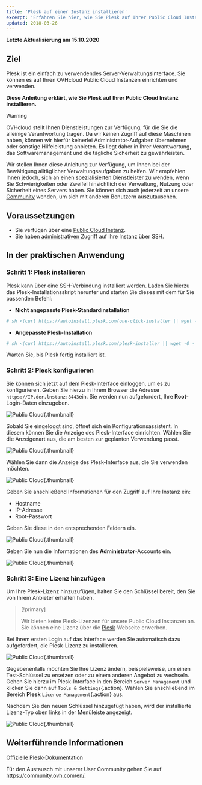 ```yaml
---
title: 'Plesk auf einer Instanz installieren'
excerpt: 'Erfahren Sie hier, wie Sie Plesk auf Ihrer Public Cloud Instanz einrichten'
updated: 2018-03-26
---
```


**Letzte Aktualisierung am 15.10.2020**

## Ziel

Plesk ist ein einfach zu verwendendes Server-Verwaltungsinterface. Sie können es auf Ihren OVHcloud Public Cloud Instanzen einrichten und verwenden.

**Diese Anleitung erklärt, wie Sie Plesk auf Ihrer Public Cloud Instanz installieren.** 

> [!warning]
> 
> OVHcloud stellt Ihnen Dienstleistungen zur Verfügung, für die Sie die alleinige Verantwortung tragen. Da wir keinen Zugriff auf diese Maschinen haben, können wir hierfür keinerlei Administrator-Aufgaben übernehmen oder sonstige Hilfeleistung anbieten. Es liegt daher in Ihrer Verantwortung, das Softwaremanagement und die tägliche Sicherheit zu gewährleisten.
>
> Wir stellen Ihnen diese Anleitung zur Verfügung, um Ihnen bei der Bewältigung alltäglicher Verwaltungsaufgaben zu helfen. Wir empfehlen Ihnen jedoch, sich an einen [spezialisierten Dienstleister](https://partner.ovhcloud.com/de/directory/) zu wenden, wenn Sie Schwierigkeiten oder Zweifel hinsichtlich der Verwaltung, Nutzung oder Sicherheit eines Servers haben. Sie können sich auch jederzeit an unsere [Community](https://community.ovh.com/en/) wenden, um sich mit anderen Benutzern auszutauschen.
>

## Voraussetzungen

- Sie verfügen über eine [Public Cloud Instanz](https://www.ovhcloud.com/de/public-cloud).
- Sie haben [administrativen Zugriff](/pages/public_cloud/compute/become_root_and_change_password) auf Ihre Instanz über SSH.

## In der praktischen Anwendung

### Schritt 1: Plesk installieren

Plesk kann über eine SSH-Verbindung installiert werden. Laden Sie hierzu das Plesk-Installationsskript herunter und starten Sie dieses mit dem für Sie passenden Befehl:

- **Nicht angepasste Plesk-Standardinstallation**

```bash
# sh <(curl https://autoinstall.plesk.com/one-click-installer || wget -O - https://autoinstall.plesk.com/one-click-installer)
```

- **Angepasste Plesk-Installation**

```bash
# sh <(curl https://autoinstall.plesk.com/plesk-installer || wget -O - https://autoinstall.plesk.com/plesk-installer)
```

Warten Sie, bis Plesk fertig installiert ist. 

### Schritt 2: Plesk konfigurieren

Sie können sich jetzt auf dem Plesk-Interface einloggen, um es zu konfigurieren. Geben Sie hierzu in Ihrem Browser die Adresse `https://IP.der.lnstanz:8443`ein. Sie werden nun aufgefordert, Ihre **Root**-Login-Daten einzugeben.

![Public Cloud](images/3301.png){.thumbnail}

Sobald Sie eingeloggt sind, öffnet sich ein Konfigurationsassistent. In diesem können Sie die Anzeige des Plesk-Interface einrichten. Wählen Sie die Anzeigenart aus, die am besten zur geplanten Verwendung passt.

![Public Cloud](images/3302.png){.thumbnail}

Wählen Sie dann die Anzeige des Plesk-Interface aus, die Sie verwenden möchten.

![Public Cloud](images/3303.png){.thumbnail}

Geben Sie anschließend Informationen für den Zugriff auf Ihre Instanz ein:

- Hostname
- IP-Adresse
- Root-Passwort

Geben Sie diese in den entsprechenden Feldern ein.

![Public Cloud](images/3304.png){.thumbnail}

Geben Sie nun die Informationen des **Administrator**-Accounts ein.

![Public Cloud](images/3305.png){.thumbnail}

### Schritt 3: Eine Lizenz hinzufügen

Um Ihre Plesk-Lizenz hinzuzufügen, halten Sie den Schlüssel bereit, den Sie von Ihrem Anbieter erhalten haben.

> [!primary]
>
> Wir bieten keine Plesk-Lizenzen für unsere Public Cloud Instanzen an. Sie können eine Lizenz über die [Plesk](https://www.plesk.com/)-Webseite erwerben.
> 

Bei Ihrem ersten Login auf das Interface werden Sie automatisch dazu aufgefordert, die Plesk-Lizenz zu installieren.

![Public Cloud](images/3306-2.png){.thumbnail}

Gegebenenfalls möchten Sie Ihre Lizenz ändern, beispielsweise, um einen Test-Schlüssel zu ersetzen oder zu einem anderen Angebot zu wechseln. Gehen Sie hierzu im Plesk-Interface in den Bereich `Server Management` und klicken Sie dann auf `Tools & Settings`{.action}. Wählen Sie anschließend im Bereich **Plesk** `Licence Management`{.action} aus.

Nachdem Sie den neuen Schlüssel hinzugefügt haben, wird der installierte Lizenz-Typ oben links in der Menüleiste angezeigt.

![Public Cloud](images/3322-2.png){.thumbnail}

## Weiterführende Informationen

[Offizielle Plesk-Dokumentation](https://docs.plesk.com/de-DE/onyx/)

Für den Austausch mit unserer User Community gehen Sie auf <https://community.ovh.com/en/>.
